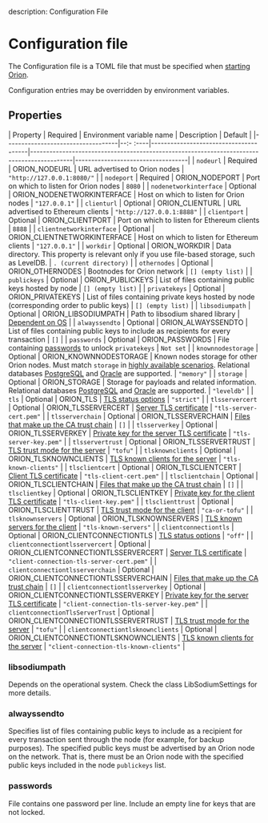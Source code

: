description: Configuration File 
<!--- END of page meta data -->

# Configuration file 

The Configuration file is a TOML file that must be specified when
[starting Orion](../Reference/Orion-CLI-Syntax.md#configuration-file).

Configuration entries may be overridden by environment variables.

## Properties 

| Property                          | Required | Environment variable name             | Description                                                                               | Default                           |
|-----------------------------------|--:- :----|---------------------------------------|-------------------------------------------------------------------------------------------|-----------------------------------|
| `nodeurl`                         | Required | ORION_NODEURL                         | URL advertised to Orion nodes                                                             | `"http://127.0.0.1:8080/"`        |
| `nodeport`                        | Required | ORION_NODEPORT                        | Port on which to listen for Orion nodes                                                   | `8080`                            |
| `nodenetworkinterface`            | Optional | ORION_NODENETWORKINTERFACE            | Host on which to listen for Orion nodes                                                   | `"127.0.0.1"`                     |
| `clienturl`                       | Optional | ORION_CLIENTURL                       | URL advertised to Ethereum clients                                                        | `"http://127.0.0.1:8888"`         |
| `clientport`                      | Optional | ORION_CLIENTPORT                      | Port on which to listen for Ethereum clients                                              | `8888`                            |
| `clientnetworkinterface`          | Optional | ORION_CLIENTNETWORKINTERFACE          | Host on which to listen for Ethereum clients                                              | `"127.0.0.1"`                     |
| `workdir`                         | Optional | ORION_WORKDIR                         | Data directory. This property is relevant only if you use file-based storage, such as LevelDB.  | `. (current directory)`           |
| `othernodes`                      | Optional | ORION_OTHERNODES                      | Bootnodes for Orion network                                                               | `[] (empty list)`                 |
| `publickeys`                      | Optional | ORION_PUBLICKEYS                      | List of files containing public keys hosted by node                                       | `[] (empty list)`                 |
| `privatekeys`                     | Optional | ORION_PRIVATEKEYS                     | List of files containing private keys hosted by node (corresponding order to public keys) | `[] (empty list)`                 |
| `libsodiumpath`                   | Optional | ORION_LIBSODIUMPATH                   | Path to libsodium shared library                                                          | [Dependent on OS](#libsodiumpath) |
| `alwayssendto`                    | Optional | ORION_ALWAYSSENDTO                    | List of files containing public keys to include as recipients for every transaction       | `[]`                              |
| `passwords`                       | Optional | ORION_PASSWORDS                       | File containing [passwords](#passwords) to unlock `privatekeys`                           | `Not set`                         |
| `knownnodestorage`                | Optional | ORION_KNOWNNODESTORAGE                | Known nodes storage for other Orion nodes. Must match `storage` in [highly available scenarios](../HowTo/High-Availability.md). Relational databases [PostgreSQL](../Tutorials/Using-PostgreSQL.md) and [Oracle](../Tutorials/Using-Oracle.md) are supported. | `"memory"` |
| `storage`                         | Optional | ORION_STORAGE                         | Storage for payloads and related information. Relational databases [PostgreSQL](../Tutorials/Using-PostgreSQL.md) and [Oracle](../Tutorials/Using-Oracle.md) are supported. | `"leveldb"`                       |
| `tls`                             | Optional | ORION_TLS                             | [TLS status options](../Tutorials/TLS.md)                                                              | `"strict"`                        |
| `tlsservercert`                   | Optional | ORION_TLSSERVERCERT                   | [Server TLS certificate](../Tutorials/TLS.md#tlsservercert)                                            | `"tls-server-cert.pem"`           |
| `tlsserverchain`                  | Optional | ORION_TLSSERVERCHAIN                  | [Files that make up the CA trust chain](../Tutorials/TLS.md#tlsserverchain)                            | `[]`                              |
| `tlsserverkey`                    | Optional | ORION_TLSSERVERKEY                    | [Private key for the server TLS certificate](../Tutorials/TLS.md#tlsserverkey)                         | `"tls-server-key.pem"`            |
| `tlsservertrust`                  | Optional | ORION_TLSSERVERTRUST                  | [TLS trust mode for the server](../Tutorials/TLS.md#tlsservertrust)                                    | `"tofu"`                          |
| `tlsknownclients`                 | Optional | ORION_TLSKNOWNCLIENTS                 | [TLS known clients for the server](../Tutorials/TLS.md#tlsknownclients)                                | `"tls-known-clients"`             |
| `tlsclientcert`                   | Optional | ORION_TLSCLIENTCERT                   | [Client TLS certificate](../Tutorials/TLS.md#tlsclientcert)                                            | `"tls-client-cert.pem"`           |
| `tlsclientchain`                  | Optional | ORION_TLSCLIENTCHAIN                  | [Files that make up the CA trust chain](../Tutorials/TLS.md#tlsclientchain)                            | `[]`                              |
| `tlsclientkey`                    | Optional | ORION_TLSCLIENTKEY                    | [Private key for the client TLS certificate](../Tutorials/TLS.md#tlsclientkey)                         | `"tls-client-key.pem"`            |
| `tlsclienttrust`                  | Optional | ORION_TLSCLIENTTRUST                  | [TLS trust mode for the client](../Tutorials/TLS.md#tlsclienttrust)                                    | `"ca-or-tofu"`                    |
| `tlsknownservers`                 | Optional | ORION_TLSKNOWNSERVERS                 | [TLS known servers for the client](../Tutorials/TLS.md#tlsknownservers)                                | `"tls-known-servers"`             |
| `clientconnectiontls`             | Optional | ORION_CLIENTCONNECTIONTLS             | [TLS status options](../Tutorials/TLS.md)                                                              | `"off"`                        |
| `clientconnectiontlsservercert`   | Optional | ORION_CLIENTCONNECTIONTLSSERVERCERT   | [Server TLS certificate](../Tutorials/TLS.md#clientconnectiontlsservercert)                                            | `"client-connection-tls-server-cert.pem"`    |
| `clientconnectiontlsserverchain`  | Optional | ORION_CLIENTCONNECTIONTLSSERVERCHAIN  | [Files that make up the CA trust chain](../Tutorials/TLS.md#clientconnectiontlsserverchain)                            | `[]`                              |
| `clientconnectiontlsserverkey`    | Optional | ORION_CLIENTCONNECTIONTLSSERVERKEY    | [Private key for the server TLS certificate](../Tutorials/TLS.md#clientconnectiontlsserverkey)                         | `"client-connection-tls-server-key.pem"`            |
| `clientconnectionTlsServerTrust`  | Optional | ORION_CLIENTCONNECTIONTLSSERVERTRUST  | [TLS trust mode for the server](../Tutorials/TLS.md#clientconnectiontlsservertrust)                                    | `"tofu"`                          |
| `clientconnectiontlsknownclients` | Optional | ORION_CLIENTCONNECTIONTLSKNOWNCLIENTS | [TLS known clients for the server](../Tutorials/TLS.md#clientconnectiontlsknownclients)                                | `"client-connection-tls-known-clients"`             |

### libsodiumpath

Depends on the operational system. Check the class LibSodiumSettings for more details. 

### alwayssendto

Specifies list of files containing public keys to include as a recipient for every transaction sent
through the node (for example, for backup purposes). The specified public keys must be advertised by an 
Orion node on the network. That is, there must be an Orion node with the specified public keys included in the node
`publickeys` list. 

### passwords

File contains one password per line. Include an empty line for keys that are not locked. 



